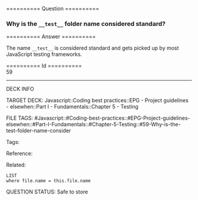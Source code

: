 ========== Question ==========  

### Why is the `__test__` folder name considered standard?  

========== Answer ==========  

The name `__test__` is considered standard and gets picked up by most JavaScript testing frameworks.

========== Id ==========  
59

---

DECK INFO

TARGET DECK: Javascript::Coding best practices::EPG - Project guidelines - elsewhen::Part I - Fundamentals::Chapter 5 - Testing

FILE TAGS: #Javascript::#Coding-best-practices::#EPG-Project-guidelines-elsewhen::#Part-I-Fundamentals::#Chapter-5-Testing::#59-Why-is-the-test-folder-name-consider

Tags:

Reference:

Related:

```dataview
LIST
where file.name = this.file.name
```

QUESTION STATUS: Safe to store
